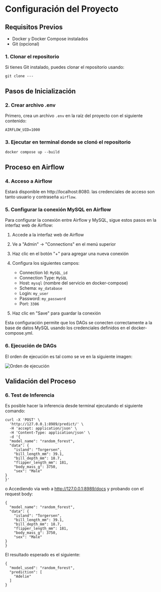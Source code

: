 # Configuración del Proyecto

## Requisitos Previos
- Docker y Docker Compose instalados
- Git (opcional)

### 1. Clonar el repositorio
Si tienes Git instalado, puedes clonar el repositorio usando:

`git clone ---`

## Pasos de Inicialización

### 2. Crear archivo .env
Primero, crea un archivo `.env` en la raíz del proyecto con el siguiente contenido:

`AIRFLOW_UID=1000`

### 3. Ejecutar en terminal donde se clonó el repositorio

`docker compose up --build`

## Proceso en Airflow

### 4. Acceso a Airflow
Estará disponible en http://localhost:8080. las credenciales de acceso son tanto usuario y contraseña `airflow`.

### 5. Configurar la conexión MySQL en Airflow

Para configurar la conexión entre Airflow y MySQL, sigue estos pasos en la interfaz web de Airflow:

1. Accede a la interfaz web de Airflow
2. Ve a "Admin" -> "Connections" en el menú superior
3. Haz clic en el botón "+" para agregar una nueva conexión
4. Configura los siguientes campos:
   - Connection Id: `MySQL_id`
   - Connection Type: `MySQL`
   - Host: `mysql` (nombre del servicio en docker-compose)
   - Schema: `my_database`
   - Login: `my_user`
   - Password: `my_password`
   - Port: `3306`

5. Haz clic en "Save" para guardar la conexión

Esta configuración permite que los DAGs se conecten correctamente a la base de datos MySQL usando los credenciales definidos en el docker-compose.yml.

### 6. Ejecución de DAGs

El orden de ejecución es tal como se ve en la siguiente imagen:

![Orden de ejecución](https://github.com/SubjectumJC/MLOPs/blob/feature/data-pipeline/G4_3erTaller%2C%20MLOps/imgs/DAGs.png)

## Validación del Proceso

### 6. Test de Inferencia

Es posible hacer la inferencia desde terminal ejecutando el siguiente comando:

```
curl -X 'POST' \
  'http://127.0.0.1:8989/predict/' \
  -H 'accept: application/json' \
  -H 'Content-Type: application/json' \
  -d '{
  "model_name": "random_forest",
  "data": {
    "island": "Torgersen",
    "bill_length_mm": 39.1,
    "bill_depth_mm": 18.7,
    "flipper_length_mm": 181,
    "body_mass_g": 3750,
    "sex": "Male"
}
}'
```

o Accediendo via web a http://127.0.0.1:8989/docs y probando con el request body:

```
{
  "model_name": "random_forest",
  "data": {
    "island": "Torgersen",
    "bill_length_mm": 39.1,
    "bill_depth_mm": 18.7,
    "flipper_length_mm": 181,
    "body_mass_g": 3750,
    "sex": "Male"
}
}
```

El resultado esperado es el siguiente:

```
{
  "model_used": "random_forest",
  "prediction": [
    "Adelie"
  ]
}
```
